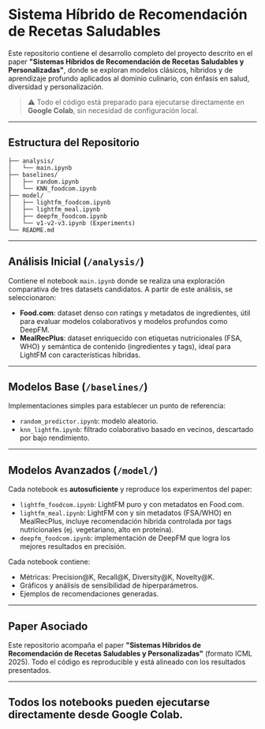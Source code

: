 # Sistema Híbrido de Recomendación de Recetas Saludables

Este repositorio contiene el desarrollo completo del proyecto descrito en el paper **"Sistemas Híbridos de Recomendación de Recetas Saludables y Personalizadas"**, donde se exploran modelos clásicos, híbridos y de aprendizaje profundo aplicados al dominio culinario, con énfasis en salud, diversidad y personalización.

> ⚠️ Todo el código está preparado para ejecutarse directamente en **Google Colab**, sin necesidad de configuración local.

---

##  Estructura del Repositorio

```
├── analysis/
│   └── main.ipynb
├── baselines/
│   ├── random.ipynb
│   └── KNN_foodcom.ipynb
├── model/
│   ├── lightfm_foodcom.ipynb
│   ├── lightfm_meal.ipynb
│   ├── deepfm_foodcom.ipynb
│   └── v1-v2-v3.ipynb (Experiments)
└── README.md
```

---

## Análisis Inicial (`/analysis/`)

Contiene el notebook `main.ipynb` donde se realiza una exploración comparativa de tres datasets candidatos. A partir de este análisis, se seleccionaron:

- **Food.com**: dataset denso con ratings y metadatos de ingredientes, útil para evaluar modelos colaborativos y modelos profundos como DeepFM.
- **MealRecPlus**: dataset enriquecido con etiquetas nutricionales (FSA, WHO) y semántica de contenido (ingredientes y tags), ideal para LightFM con características híbridas.

---

##  Modelos Base (`/baselines/`)

Implementaciones simples para establecer un punto de referencia:

- `random_predictor.ipynb`: modelo aleatorio.
- `knn_lightfm.ipynb`: filtrado colaborativo basado en vecinos, descartado por bajo rendimiento.

---

## Modelos Avanzados (`/model/`)

Cada notebook es **autosuficiente** y reproduce los experimentos del paper:

- `lightfm_foodcom.ipynb`: LightFM puro y con metadatos en Food.com.
- `lightfm_meal.ipynb`: LightFM con y sin metadatos (FSA/WHO) en MealRecPlus,  incluye recomendación híbrida controlada por tags nutricionales (ej. vegetariano, alto en proteína).
- `deepfm_foodcom.ipynb`: implementación de DeepFM que logra los mejores resultados en precisión.

Cada notebook contiene:

- Métricas: Precision\@K, Recall\@K, Diversity\@K, Novelty\@K.
- Gráficos y análisis de sensibilidad de hiperparámetros.
- Ejemplos de recomendaciones generadas.

---

## Paper Asociado

Este repositorio acompaña el paper **"Sistemas Híbridos de Recomendación de Recetas Saludables y Personalizadas"** (formato ICML 2025). Todo el código es reproducible y está alineado con los resultados presentados.

---
Todos los notebooks pueden ejecutarse directamente desde **Google Colab**. 
---

